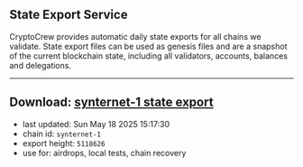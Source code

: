 ## State Export Service
CryptoCrew provides automatic daily state exports for all chains we validate. State export files can be used as genesis files and are a snapshot of the current blockchain state, including all validators, accounts, balances and delegations.

---
**Download: [synternet-1 state export](https://dl-eu2.ccvalidators.com/SERVICE/synternet/synternet-1_export_5118626.json)**
---

- last updated: Sun May 18 2025 15:17:30
- chain id: `synternet-1`
- export height: `5118626`
- use for: airdrops, local tests, chain recovery
